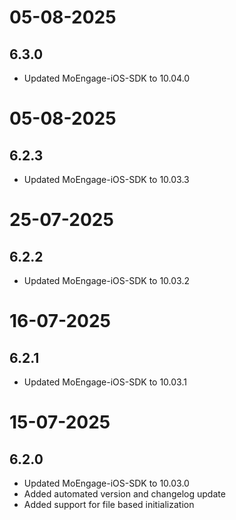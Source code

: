 # 05-08-2025

## 6.3.0

- Updated MoEngage-iOS-SDK to 10.04.0

# 05-08-2025

## 6.2.3

- Updated MoEngage-iOS-SDK to 10.03.3

# 25-07-2025

## 6.2.2

- Updated MoEngage-iOS-SDK to 10.03.2

# 16-07-2025

## 6.2.1

- Updated MoEngage-iOS-SDK to 10.03.1

# 15-07-2025

## 6.2.0

- Updated MoEngage-iOS-SDK to 10.03.0
- Added automated version and changelog update
- Added support for file based initialization
